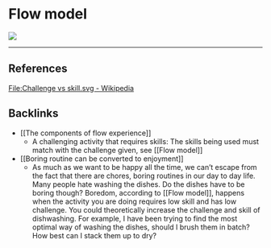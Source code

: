 # Flow model
![](472px-Challenge_vs_skill.svg.png)
- - -
## References
[File:Challenge vs skill.svg - Wikipedia](https://en.wikipedia.org/wiki/File:Challenge_vs_skill.svg)

## Backlinks
* [[The components of flow experience]]
	* A challenging activity that requires skills: The skills being used must match with the challenge given, see [[Flow model]]
* [[Boring routine can be converted to enjoyment]]
	* As much as we want to be happy all the time, we can’t escape from the fact that there are chores, boring routines in our day to day life. Many people  hate washing the dishes. Do the dishes have to be boring though? Boredom, according to [[Flow model]], happens when the activity you are doing requires low skill and has low challenge. You could theoretically increase the challenge and skill of dishwashing. For example, I have been trying to find the most optimal way of washing the dishes, should I brush them in batch? How best can I stack them up to dry?

<!-- #evergreen #flow -->

<!-- {BearID:43B7A807-BC67-4B28-A5C6-711B8748032A-805-00003B5B00BCF9DB} -->
